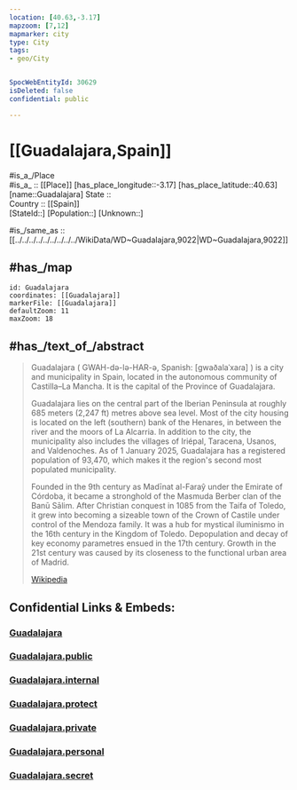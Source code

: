 ```yaml
---
location: [40.63,-3.17] 
mapzoom: [7,12] 
mapmarker: city 
type: City
tags:
- geo/City


SpocWebEntityId: 30629
isDeleted: false
confidential: public

---
```


# [[Guadalajara,Spain]] 

#is_a_/Place  
#is_a_ :: [[Place]] 
[has_place_longitude::-3.17] 
[has_place_latitude::40.63] 
[name::Guadalajara] 
State ::  
Country :: [[Spain]]  
[StateId::] 
[Population::] 
[Unknown::] 

#is_/same_as :: [[../../../../../../../../../WikiData/WD~Guadalajara,9022|WD~Guadalajara,9022]] 

## #has_/map  

```leaflet
id: Guadalajara
coordinates: [[Guadalajara]] 
markerFile: [[Guadalajara]] 
defaultZoom: 11 
maxZoom: 18
```

## #has_/text_of_/abstract 

> Guadalajara ( GWAH-də-lə-HAR-ə, Spanish: [ɡwaðalaˈxaɾa] ) is a city and municipality in Spain, located in the autonomous community of Castilla–La Mancha. It is the capital of the Province of Guadalajara.
>
> Guadalajara lies on the central part of the Iberian Peninsula at roughly 685 meters (2,247 ft) metres above sea level. Most of the city housing is located on the left (southern) bank of the Henares, in between the river and the moors of La Alcarria. In addition to the city, the municipality also includes the villages of Iriépal, Taracena, Usanos, and Valdenoches. As of 1 January 2025, Guadalajara has a registered population of 93,470, which makes it the region's second most populated municipality.
>
> Founded in the 9th century as Madīnat al-Faraŷ under the Emirate of Córdoba, it became a stronghold of the Masmuda Berber clan of the Banū Sālim. After Christian conquest in 1085 from the Taifa of Toledo, it grew into becoming a sizeable town of the Crown of Castile under control of the Mendoza family. It was a hub for mystical iluminismo in the 16th century in the Kingdom of Toledo. Depopulation and decay of key economy parametres ensued in the 17th century. Growth in the 21st century was caused by its closeness to the functional urban area of Madrid.
>
> [Wikipedia](https://en.wikipedia.org/wiki/Guadalajara,%20Spain)

## Confidential Links & Embeds: 

### [Guadalajara](/_Standards/Earth/Continent/Europe/Europe~South/Spain/Provinces~Spain/Castilla-La_Mancha/Guadalajara.Province/City/Guadalajara.md) 

### [Guadalajara.public](/_public/Earth/Continent/Europe/Europe~South/Spain/Provinces~Spain/Castilla-La_Mancha/Guadalajara.Province/City/Guadalajara.public.md) 

### [Guadalajara.internal](/_internal/Earth/Continent/Europe/Europe~South/Spain/Provinces~Spain/Castilla-La_Mancha/Guadalajara.Province/City/Guadalajara.internal.md) 

### [Guadalajara.protect](/_protect/Earth/Continent/Europe/Europe~South/Spain/Provinces~Spain/Castilla-La_Mancha/Guadalajara.Province/City/Guadalajara.protect.md) 

### [Guadalajara.private](/_private/Earth/Continent/Europe/Europe~South/Spain/Provinces~Spain/Castilla-La_Mancha/Guadalajara.Province/City/Guadalajara.private.md) 

### [Guadalajara.personal](/_personal/Earth/Continent/Europe/Europe~South/Spain/Provinces~Spain/Castilla-La_Mancha/Guadalajara.Province/City/Guadalajara.personal.md) 

### [Guadalajara.secret](/_secret/Earth/Continent/Europe/Europe~South/Spain/Provinces~Spain/Castilla-La_Mancha/Guadalajara.Province/City/Guadalajara.secret.md)

